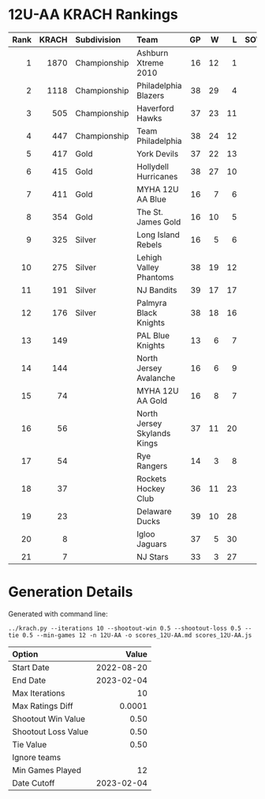 # 12U-AA KRACH Rankings
Rank|KRACH|Subdivision|Team|GP|W|L|SOW|SOL|T|SoS
---:|---:|:---|:---|---:|---:|---:|---:|---:|---:|---:
1|1870|Championship|Ashburn Xtreme 2010|16|12|1|2|1|0|564
2|1118|Championship|Philadelphia Blazers|38|29|4|3|2|0|383
3|505|Championship|Haverford Hawks|37|23|11|0|3|0|404
4|447|Championship|Team Philadelphia|38|24|12|1|1|0|374
5|417|Gold|York Devils|37|22|13|0|2|0|432
6|415|Gold|Hollydell Hurricanes|38|27|10|0|1|0|248
7|411|Gold|MYHA 12U AA Blue|16|7|6|3|0|0|507
8|354|Gold|The St. James Gold|16|10|5|0|1|0|284
9|325|Silver|Long Island Rebels|16|5|6|3|2|0|573
10|275|Silver|Lehigh Valley Phantoms|38|19|12|2|5|0|319
11|191|Silver|NJ Bandits|39|17|17|2|3|0|331
12|176|Silver|Palmyra Black Knights|38|18|16|2|2|0|362
13|149||PAL Blue Knights|13|6|7|0|0|0|412
14|144||North Jersey Avalanche|16|6|9|1|0|0|357
15|74||MYHA 12U AA Gold|16|8|7|1|0|0|135
16|56||North Jersey Skylands Kings|37|11|20|3|3|0|221
17|54||Rye Rangers|14|3|8|2|1|0|259
18|37||Rockets Hockey Club|36|11|23|2|0|0|223
19|23||Delaware Ducks|39|10|28|0|1|0|239
20|8||Igloo Jaguars|37|5|30|1|1|0|177
21|7||NJ Stars|33|3|27|2|1|0|225
# Generation Details

Generated with command line:
```
../krach.py --iterations 10 --shootout-win 0.5 --shootout-loss 0.5 --tie 0.5 --min-games 12 -n 12U-AA -o scores_12U-AA.md scores_12U-AA.js
```

| Option | Value |
| :----- | ----: |
| Start Date | 2022-08-20 |
| End Date | 2023-02-04 |
| Max Iterations | 10 |
| Max Ratings Diff | 0.0001 |
| Shootout Win Value | 0.50 |
| Shootout Loss Value | 0.50 |
| Tie Value | 0.50 |
| Ignore teams |  |
| Min Games Played | 12 |
| Date Cutoff | 2023-02-04 |

